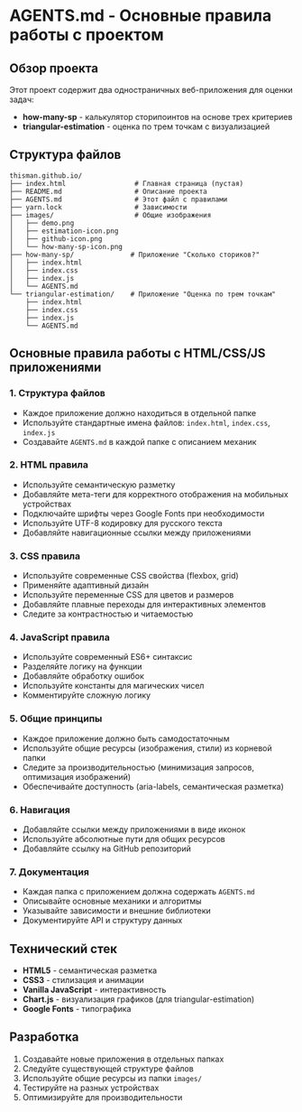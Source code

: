 # AGENTS.md - Основные правила работы с проектом

## Обзор проекта

Этот проект содержит два одностраничных веб-приложения для оценки задач:
- **how-many-sp** - калькулятор сторипоинтов на основе трех критериев
- **triangular-estimation** - оценка по трем точкам с визуализацией

## Структура файлов

```
thisman.github.io/
├── index.html                 # Главная страница (пустая)
├── README.md                  # Описание проекта
├── AGENTS.md                  # Этот файл с правилами
├── yarn.lock                  # Зависимости
├── images/                    # Общие изображения
│   ├── demo.png
│   ├── estimation-icon.png
│   ├── github-icon.png
│   └── how-many-sp-icon.png
├── how-many-sp/              # Приложение "Сколько сториков?"
│   ├── index.html
│   ├── index.css
│   ├── index.js
│   └── AGENTS.md
└── triangular-estimation/    # Приложение "Оценка по трем точкам"
    ├── index.html
    ├── index.css
    ├── index.js
    └── AGENTS.md
```

## Основные правила работы с HTML/CSS/JS приложениями

### 1. Структура файлов
- Каждое приложение должно находиться в отдельной папке
- Используйте стандартные имена файлов: `index.html`, `index.css`, `index.js`
- Создавайте `AGENTS.md` в каждой папке с описанием механик

### 2. HTML правила
- Используйте семантическую разметку
- Добавляйте мета-теги для корректного отображения на мобильных устройствах
- Подключайте шрифты через Google Fonts при необходимости
- Используйте UTF-8 кодировку для русского текста
- Добавляйте навигационные ссылки между приложениями

### 3. CSS правила
- Используйте современные CSS свойства (flexbox, grid)
- Применяйте адаптивный дизайн
- Используйте переменные CSS для цветов и размеров
- Добавляйте плавные переходы для интерактивных элементов
- Следите за контрастностью и читаемостью

### 4. JavaScript правила
- Используйте современный ES6+ синтаксис
- Разделяйте логику на функции
- Добавляйте обработку ошибок
- Используйте константы для магических чисел
- Комментируйте сложную логику

### 5. Общие принципы
- Каждое приложение должно быть самодостаточным
- Используйте общие ресурсы (изображения, стили) из корневой папки
- Следите за производительностью (минимизация запросов, оптимизация изображений)
- Обеспечивайте доступность (aria-labels, семантическая разметка)

### 6. Навигация
- Добавляйте ссылки между приложениями в виде иконок
- Используйте абсолютные пути для общих ресурсов
- Добавляйте ссылку на GitHub репозиторий

### 7. Документация
- Каждая папка с приложением должна содержать `AGENTS.md`
- Описывайте основные механики и алгоритмы
- Указывайте зависимости и внешние библиотеки
- Документируйте API и структуру данных

## Технический стек

- **HTML5** - семантическая разметка
- **CSS3** - стилизация и анимации
- **Vanilla JavaScript** - интерактивность
- **Chart.js** - визуализация графиков (для triangular-estimation)
- **Google Fonts** - типографика

## Разработка

1. Создавайте новые приложения в отдельных папках
2. Следуйте существующей структуре файлов
3. Используйте общие ресурсы из папки `images/`
4. Тестируйте на разных устройствах
5. Оптимизируйте для производительности 